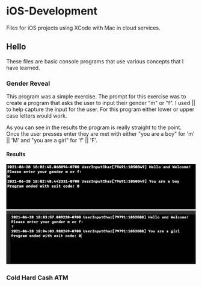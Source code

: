 # iOS-Development
Files for iOS projects using XCode with Mac in cloud services. 


## Hello

These files are basic console programs that use various concepts that I have learned.


### Gender Reveal

This program was a simple exercise. The prompt for this exercise was to create a program that asks the user to input their gender "m" or "f". I used || to help capture the input for the user. For this program either lower or upper case letters would work. 

As you can see in the results the program is really straight to the point. Once the user presses enter they are met with either "you are a boy" for 'm' || 'M' and "you are a girl" for  'f' || 'F'. 

#### Results

![boy](https://github.com/aquaman48/iOS-Development/blob/main/Screenshots/Obj-C_Console/GenderReveal/GenderReveal_Boy.PNG) ![girl](https://github.com/aquaman48/iOS-Development/blob/main/Screenshots/Obj-C_Console/GenderReveal/GenderReveal_Girl.PNG)

### Cold Hard Cash ATM
